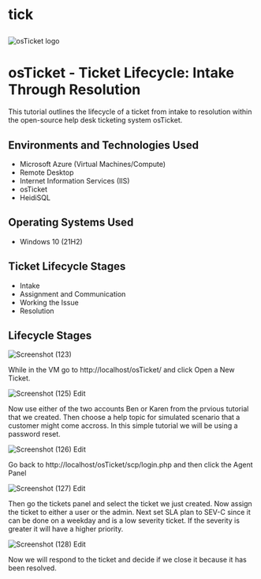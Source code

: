 # tick<p align="center">
<img src="https://i.imgur.com/Clzj7Xs.png" alt="osTicket logo"/>
</p>

<h1>osTicket - Ticket Lifecycle: Intake Through Resolution</h1>
This tutorial outlines the lifecycle of a ticket from intake to resolution within the open-source help desk ticketing system osTicket.<br />

<h2>Environments and Technologies Used</h2>

- Microsoft Azure (Virtual Machines/Compute)
- Remote Desktop
- Internet Information Services (IIS)
- osTicket
- HeidiSQL
<h2>Operating Systems Used </h2>

- Windows 10</b> (21H2)

<h2>Ticket Lifecycle Stages</h2>

- Intake
- Assignment and Communication
- Working the Issue
- Resolution

<h2>Lifecycle Stages</h2>

![Screenshot (123)](https://github.com/Brentgriffith95/ticket-lifecycle/assets/150200843/abd56205-5036-48ea-8f75-b2334666b65d)

While in the VM go to http://localhost/osTicket/ and click Open a New Ticket.

![Screenshot (125) Edit](https://github.com/Brentgriffith95/ticket-lifecycle/assets/150200843/ba02a51f-e1e3-4674-abac-d74335e40163)

Now use either of the two accounts Ben or Karen from the prvious tutorial that we created. Then choose a help topic for simulated scenario that a customer might come accross. In this simple tutorial we will be using a password reset.

![Screenshot (126) Edit](https://github.com/Brentgriffith95/ticket-lifecycle/assets/150200843/e8614e20-8608-4b6a-b073-c9ac977d56a9)

Go back to http://localhost/osTicket/scp/login.php and then click the Agent Panel


![Screenshot (127) Edit](https://github.com/Brentgriffith95/ticket-lifecycle/assets/150200843/e86dfaca-350d-4e5f-b392-aa91f3728865)

Then go the tickets panel and select the ticket we just created. Now assign the ticket to either a user or the admin. Next set SLA plan to SEV-C since it can be done on a weekday and is a low severity ticket. If the severity is greater it will have a higher priority.


![Screenshot (128) Edit](https://github.com/Brentgriffith95/ticket-lifecycle/assets/150200843/e8f28e26-6eb1-418b-b66f-3e7503239a25)

Now we will respond to the ticket and decide if we close it because it has been resolved. 
